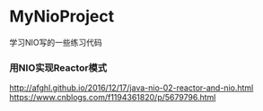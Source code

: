 # MyNioProject
学习NIO写的一些练习代码

### 用NIO实现Reactor模式
http://afghl.github.io/2016/12/17/java-nio-02-reactor-and-nio.html
https://www.cnblogs.com/f1194361820/p/5679796.html
